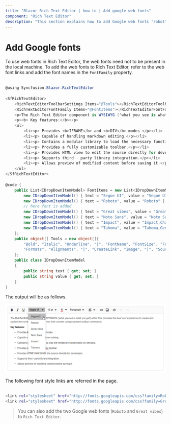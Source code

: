```yaml
---
title: "Blazor Rich Text Editor | how to | Add google web fonts"
component: "Rich Text Editor"
description: "This section explains how to add Google web fonts 'robotto' to the font family group in the Blazor Rich Text Editor component."
---
```


# Add Google fonts

To use web fonts in Rich Text Editor, the web fonts need not to be present in the local machine. To add the web fonts to Rich Text Editor, refer to the web font links and add the font names in the `FontFamily` property.

```csharp

@using Syncfusion.Blazor.RichTextEditor

<SfRichTextEditor>
    <RichTextEditorToolbarSettings Items="@Tools"></RichTextEditorToolbarSettings>
    <RichTextEditorFontFamily Items="@FontItems"></RichTextEditorFontFamily>
    <p>The Rich Text Editor component is WYSIWYG ('what you see is what you get') editor that provides the best user experience to create and update the content. Users can format their content using standard toolbar commands.</p>
    <p><b> Key features:</b></p>
    <ul>
        <li><p> Provides <b>IFRAME</b> and <b>DIV</b> modes </p></li>
        <li><p> Capable of handling markdown editing.</p></li>
        <li><p> Contains a modular library to load the necessary functionality on demand.</p></li>
        <li><p> Provides a fully customizable toolbar.</p></li>
        <li><p> Provides HTML view to edit the source directly for developers.</p></li>
        <li><p> Supports third - party library integration.</p></li>
        <li><p> Allows preview of modified content before saving it.</p></li>
    </ul>
</SfRichTextEditor>

@code {
    public List<IDropDownItemModel> FontItems = new List<IDropDownItemModel>() {
        new IDropDownItemModel() { text = "Segoe UI", value = "Segoe UI" },
        new IDropDownItemModel() { text = "Roboto", value = "Roboto" },
        // here font is added
        new IDropDownItemModel() { text = "Great vibes", value = "Great Vibes,cursive"},
        new IDropDownItemModel() { text = "Noto Sans", value = "Noto Sans" },
        new IDropDownItemModel() { text = "Impact", value = "Impact,Charcoal,sans-serif" },
        new IDropDownItemModel() { text = "Tahoma", value = "Tahoma,Geneva,sans-serif" }
    };
    public object[] Tools = new object[]{
        "Bold", "Italic", "Underline", "|", "FontName", "FontSize", "FontColor",
        "Formats", "Alignments", "|", "CreateLink", "Image", "|", "SourceCode", "|", "Undo", "Redo"
    };
    public class IDropDownItemModel
    {
        public string text { get; set; }
        public string value { get; set; }
    }
}

```

The output will be as follows.

![Custom Font](../images/add-font.png)

The following font style links are referred in the page.

```bash

<link rel="stylesheet" href="http://fonts.googleapis.com/css?family=Roboto">
<link rel="stylesheet" href="http://fonts.googleapis.com/css?family=Great+Vibes">

```

> You can also add the two Google web fonts (`Roboto` and `Great vibes`) to `Rich Text Editor`.
